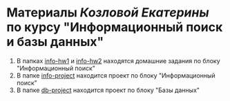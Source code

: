 # Материалы _Козловой Екатерины_ по курсу "Информационный поиск и базы данных"

1. В папках [info-hw1](/info-hw1) и [info-hw2](/info-hw2) находятся домашние задания по блоку "Информационный поиск"
2. В папке [info-project](/info-project) находится проект по блоку "Информационный поиск"
3. В папке [db-project](/db-project) находится проект по блоку "Базы данных"
